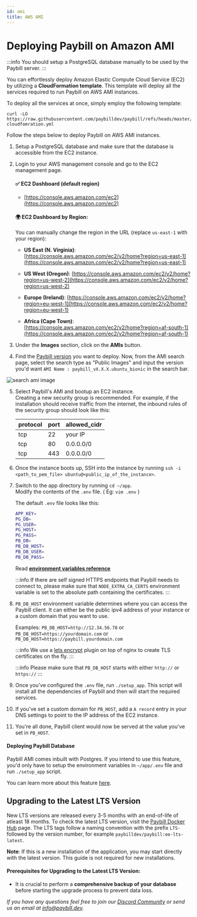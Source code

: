 ```yaml
---
id: ami
title: AWS AMI
---
```


# Deploying Paybill on Amazon AMI

:::info
You should setup a PostgreSQL database manually to be used by the Paybill server.
:::

You can effortlessly deploy Amazon Elastic Compute Cloud Service (EC2) by utilizing a **CloudFormation template**. This template will deploy all the services required to run Paybill on AWS AMI instances.

To deploy all the services at once, simply employ the following template:

```
curl -LO https://raw.githubusercontent.com/paybilldev/paybill/refs/heads/master/deploy/cloudformation/EC2-cloudfomration.yml
```

Follow the steps below to deploy Paybill on AWS AMI instances.

1. Setup a PostgreSQL database and make sure that the database is accessible from the EC2 instance.
2. Login to your AWS management console and go to the EC2 management page.

    #### ✅ EC2 Dashboard (default region)

    * [https://console.aws.amazon.com/ec2](https://console.aws.amazon.com/ec2)

    #### 🌍 EC2 Dashboard by Region:

    You can manually change the region in the URL (replace `us-east-1` with your region):

    * **US East (N. Virginia)**:
    [https://console.aws.amazon.com/ec2/v2/home?region=us-east-1](https://console.aws.amazon.com/ec2/v2/home?region=us-east-1)

    * **US West (Oregon)**:
    [https://console.aws.amazon.com/ec2/v2/home?region=us-west-2](https://console.aws.amazon.com/ec2/v2/home?region=us-west-2)

    * **Europe (Ireland)**:
    [https://console.aws.amazon.com/ec2/v2/home?region=eu-west-1](https://console.aws.amazon.com/ec2/v2/home?region=eu-west-1)

    * **Africa (Cape Town)**:
    [https://console.aws.amazon.com/ec2/v2/home?region=af-south-1](https://console.aws.amazon.com/ec2/v2/home?region=af-south-1)


3. Under the **Images** section, click on the **AMIs** button.
4. Find the [Paybill version](https://github.com/paybilldev/paybill/releases) you want to deploy. Now, from the AMI search page, select the search type as "Public Images" and input the version you'd want `AMI Name : paybill_vX.X.X.ubuntu_bionic` in the search bar.

  <div style={{textAlign: 'center'}}>

  <img className="screenshot-full" src="/img/setup/ami/ami.png" alt="search ami image" />

  </div>

5. Select Paybill's AMI and bootup an EC2 instance. <br/>
   Creating a new security group is recommended. For example, if the installation should receive traffic from the internet, the inbound rules of the security group should look like this:

   | protocol | port | allowed_cidr |
   | -------- | ---- | ------------ |
   | tcp      | 22   | your IP      |
   | tcp      | 80   | 0.0.0.0/0    |
   | tcp      | 443  | 0.0.0.0/0    |

6. Once the instance boots up, SSH into the instance by running `ssh -i <path_to_pem_file> ubuntu@<public_ip_of_the_instance>`.

7. Switch to the app directory by running `cd ~/app`. <br/> Modify the contents of the `.env` file. ( Eg: `vim .env` )

   The default `.env` file looks like this:

   ```bash
   APP_KEY=
   PG_DB=
   PG_USER=
   PG_HOST=
   PG_PASS=
   PB_DB=
   PB_DB_HOST=
   PB_DB_USER=
   PB_DB_PASS=
   ```

   Read **[environment variables reference](/docs/setup/env-vars)**

   :::info
   If there are self signed HTTPS endpoints that Paybill needs to connect to, please make sure that `NODE_EXTRA_CA_CERTS` environment variable is set to the absolute path containing the certificates.
   :::

8. `PB_DB_HOST` environment variable determines where you can access the Paybill client. It can either be the public ipv4 address of your instance or a custom domain that you want to use.

   Examples:
   `PB_DB_HOST=http://12.34.56.78` or
   `PB_DB_HOST=https://yourdomain.com` or
   `PB_DB_HOST=https://paybill.yourdomain.com`

   :::info
   We use a [lets encrypt](https://letsencrypt.org/) plugin on top of nginx to create TLS certificates on the fly.
   :::

   :::info
   Please make sure that `PB_DB_HOST` starts with either `http://` or `https://`
   :::

9. Once you've configured the `.env` file, run `./setup_app`. This script will install all the dependencies of Paybill and then will start the required services.
10. If you've set a custom domain for `PB_HOST`, add a `A record` entry in your DNS settings to point to the IP address of the EC2 instance.
11. You're all done, Paybill client would now be served at the value you've set in `PB_HOST`.

#### Deploying Paybill Database

Paybill AMI comes inbuilt with Postgres. If you intend to use this feature, you'd only have to setup the environment variables in `~/app/.env` file and run `./setup_app` script.

You can learn more about this feature [here](/docs/paybill-db/paybill-database).

## Upgrading to the Latest LTS Version

New LTS versions are released every 3-5 months with an end-of-life of atleast 18 months. To check the latest LTS version, visit the [Paybill Docker Hub](https://hub.docker.com/r/paybilldev/paybill/tags) page. The LTS tags follow a naming convention with the prefix `LTS-` followed by the version number, for example `paybilldev/paybill:ee-lts-latest`.

**Note**: If this is a new installation of the application, you may start directly with the latest version. This guide is not required for new installations.

#### Prerequisites for Upgrading to the Latest LTS Version:

- It is crucial to perform a **comprehensive backup of your database** before starting the upgrade process to prevent data loss.

_If you have any questions feel free to join our [Discord Community](https://discord.gg/v9rYchap) or send us an email at info@paybill.dev._